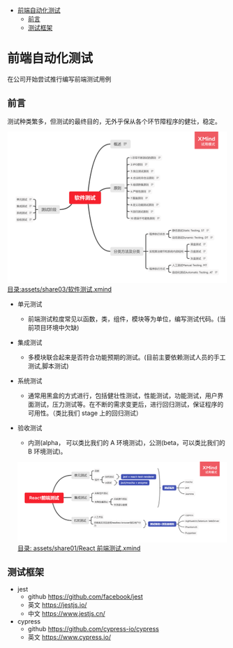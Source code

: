 <!-- @import "[TOC]" {cmd="toc" depthFrom=1 depthTo=6 orderedList=false} -->

<!-- code_chunk_output -->

- [前端自动化测试](#前端自动化测试)
  - [前言](#前言)
  - [测试框架](#测试框架)

<!-- /code_chunk_output -->
# 前端自动化测试

在公司开始尝试推行编写前端测试用例

## 前言

测试种类繁多，但测试的最终目的，无外乎保从各个环节障程序的健壮，稳定。

![软件测试](../../assets/share03/软件测试.png) [目录:assets/share03/软件测试.xmind]()

- 单元测试
  - 前端测试粒度常见以函数，类，组件，模块等为单位，编写测试代码。(当前项目环境中欠缺)
- 集成测试
  - 多模块联合起来是否符合功能预期的测试。(目前主要依赖测试人员的手工测试,脚本测试)
- 系统测试

  - 通常用黑盒的方式进行，包括健壮性测试，性能测试，功能测试，用户界面测试，压力测试等。在不断的需求变更后，进行回归测试，保证程序的可用性。（类比我们 stage 上的回归测试）

- 验收测试

  - 内测(alpha， 可以类比我们的 A 环境测试)，公测(beta，可以类比我们的 B 环境测试)。

  ![React测试](../../assets/share03/React前端测试.png) [目录: assets/share01/React 前端测试.xmind]()


## 测试框架

- jest
  - github https://github.com/facebook/jest
  - 英文 https://jestjs.io/
  - 中文 https://www.jestjs.cn/
- cypress
  - github https://github.com/cypress-io/cypress
  - 英文 https://www.cypress.io/

